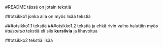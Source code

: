 #README
tässä on jotain tekstiä

##otsikko1
jonka alla on myös lisää tekstiä

###otsikko1.1
tekstiä
###otsikko1.2
tekstiä ja ehkä rivin vaiho
haluttiin myös *italisoitua* tekstiä eli siis **kursiivia** ja lihavoitua

##otsikko2
tekstiä lisää
